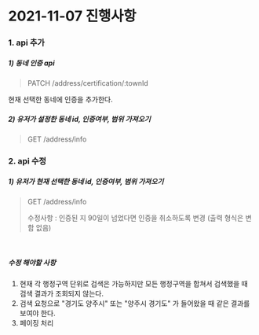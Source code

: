 # 2021-11-07 진행사항

### 1. api 추가

##### 1) 동네 인증 api

> PATCH
> /address/certification/:townId

현재 선택한 동네에 인증을 추가한다.

##### 2) 유저가 설정한 동네 id, 인증여부, 범위 가져오기

> GET
> /address/info

### 2. api 수정

##### 1) 유저가 현재 선택한 동네 id, 인증여부, 범위 가져오기

> GET
> /address/info
>
> 수정사항 : 인증된 지 90일이 넘었다면 인증을 취소하도록 변경 (출력 형식은 변함 없음)

<br>

##### 수정 해야할 사항

1. 현재 각 행정구역 단위로 검색은 가능하지만 모든 행정구역을 합쳐서 검색했을 때 검색 결과가 조회되지 않는다.
2. 검색 요청으로 "경기도 양주시" 또는 "양주시 경기도" 가 들어왔을 때 같은 결과를 보여야 한다.
3. 페이징 처리
